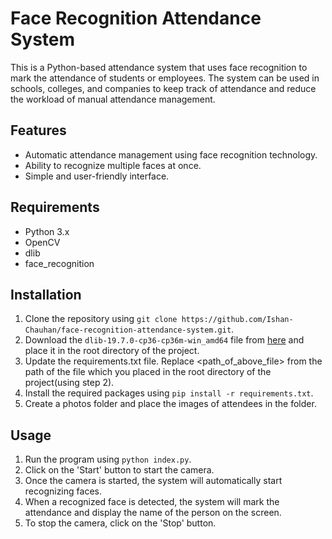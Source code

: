 # Face Recognition Attendance System

This is a Python-based attendance system that uses face recognition to mark the attendance of students or employees. The system can be used in schools, colleges, and companies to keep track of attendance and reduce the workload of manual attendance management.

## Features

- Automatic attendance management using face recognition technology.
- Ability to recognize multiple faces at once.
- Simple and user-friendly interface.

## Requirements

- Python 3.x
- OpenCV
- dlib
- face_recognition

## Installation

1. Clone the repository using `git clone https://github.com/Ishan-Chauhan/face-recognition-attendance-system.git`.
2. Download the `dlib-19.7.0-cp36-cp36m-win_amd64` file from [here](https://pypi.python.org/packages/da/06/bd3e241c4eb0a662914b3b4875fc52dd176a9db0d4a2c915ac2ad8800e9e/dlib-19.7.0-cp36-cp36m-win_amd64.whl#md5=b7330a5b2d46420343fbed5df69e6a3f) and place it in the root directory of the project.
3. Update the requirements.txt file. Replace <path_of_above_file> from the path of the file which you placed in the root directory of the project(using step 2).
4. Install the required packages using `pip install -r requirements.txt`.
5. Create a photos folder and place the images of attendees in the folder.

## Usage

1. Run the program using `python index.py`.
2. Click on the 'Start' button to start the camera.
3. Once the camera is started, the system will automatically start recognizing faces.
4. When a recognized face is detected, the system will mark the attendance and display the name of the person on the screen.
5. To stop the camera, click on the 'Stop' button.
